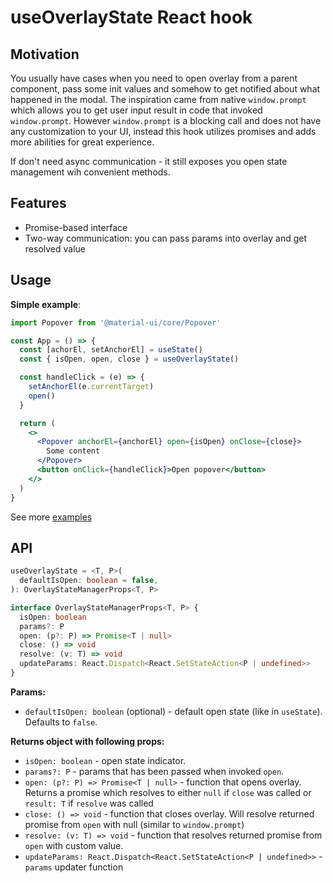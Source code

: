 # useOverlayState React hook

## Motivation

You usually have cases when you need to open overlay from a parent component, pass some init values and somehow to get notified about what happened in the modal.
The inspiration came from native `window.prompt` which allows you to get user input result in code that invoked `window.prompt`. However `window.prompt` is a blocking call and does not have any customization to your UI, instead this hook utilizes promises and adds more abilities for great experience.

If don't need async communication - it still exposes you open state management wih convenient methods.

## Features

- Promise-based interface
- Two-way communication: you can pass params into overlay and get resolved value

## Usage

**Simple example**:

```jsx
import Popover from '@material-ui/core/Popover'

const App = () => {
  const [achorEl, setAnchorEl] = useState()
  const { isOpen, open, close } = useOverlayState()

  const handleClick = (e) => {
    setAnchorEl(e.currentTarget)
    open()
  }

  return (
    <>
      <Popover anchorEl={anchorEl} open={isOpen} onClose={close}>
        Some content
      </Popover>
      <button onClick={handleClick}>Open popover</button>
    </>
  )
}
```

See more [examples](https://github.com/ekscentrysytet/use-overlay-state/tree/main/examples)

## API

```ts
useOverlayState = <T, P>(
  defaultIsOpen: boolean = false,
): OverlayStateManagerProps<T, P>

interface OverlayStateManagerProps<T, P> {
  isOpen: boolean
  params?: P
  open: (p?: P) => Promise<T | null>
  close: () => void
  resolve: (v: T) => void
  updateParams: React.Dispatch<React.SetStateAction<P | undefined>>
}
```

**Params:**

- `defaultIsOpen: boolean` (optional) - default open state (like in `useState`). Defaults to `false`.

**Returns object with following props:**

- `isOpen: boolean` - open state indicator.
- `params?: P` - params that has been passed when invoked `open`.
- `open: (p?: P) => Promise<T | null>` - function that opens overlay. Returns a promise which resolves to either `null` if `close` was called or `result: T` if `resolve` was called
- `close: () => void` - function that closes overlay. Will resolve returned promise from `open` with null (similar to `window.prompt`)
- `resolve: (v: T) => void` - function that resolves returned promise from `open` with custom value.
- `updateParams: React.Dispatch<React.SetStateAction<P | undefined>>` - `params` updater function
